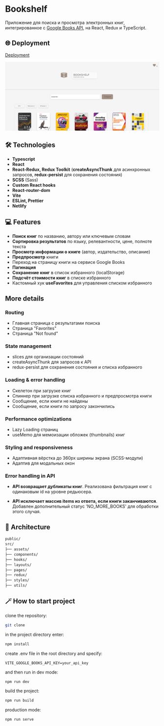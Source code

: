 # Bookshelf

Приложение для поиска и просмотра электронных книг, интегрированное с [Google Books API](https://developers.google.com/books), на React, Redux и TypeScript.

## 🌐 Deployment

[Deployment](https://bookshelfsearch.netlify.app/)

<img src='./src/assets/images/preview.png' alt="preview">

## 🛠️ Technologies

- **Typescript**
- **React**
- **React-Redux, Redux Toolkit** (**createAsyncThunk** для асинхронных запросов, **redux-persist** для сохранения состояния)
- **SCSS** (Sass)
- **Custom React hooks**
- **React-router-dom**
- **Vite**
- **ESLint, Prettier**
- **Netlify**

## 💻 Features

- **Поиск книг** по названию, автору или ключевым словам
- **Сортировка результатов** по языку, релевантности, цене, полноте текста
- **Просмотр информации о книге** (автор, издательство, описание)
- **Предпросмотр** книги
- Переход на страницу книги на сервисе Google Books
- **Пагинация**
- **Сохранение книг** в список избранного (localStorage)
- **Подсчёт стоимости книг** в списке избранного
- Кастомный хук **useFavorites** для управления списком избранного

## More details

### Routing

- Главная страница с результатами поиска
- Страница "Favorites"
- Страница "Not found"

### State management

- slices для организации состояний
- createAsyncThunk для запросов к API
- redux-persist для сохранения состояния и списка избранного

### Loading & error handling

- Скелетон при загрузке книг
- Спиннер при загрузке списка избранного и предпросмотра книги
- Сообщение, если книги не найдены
- Сообщение, если книги по запросу закончились

### Performance optimizations

- Lazy Loading страниц
- useMemo для мемоизации обложек (thumbnails) книг

### Styling and responsiveness

- Адаптивная вёрстка до 360px ширины экрана (SCSS-модули)
- Адаптив для модальных окон

### Error handling in API

- **API возвращает дубликаты книг**. Реализована фильтрация книг с одинаковым id на уровне редьюсера.

- **API исключает массив items из ответа, если книги заканчиваются**. Добавлен дополнительный статус 'NO_MORE_BOOKS' для обработки этого случая.

## 📁 Architecture

```bash
public/
src/
├── assets/
├── components/
├── hooks/
├── layouts/
├── pages/
├── redux/
├── styles/
├── utils/
```

## 🪄 How to start project

clone the repository:

```bash
git clone
```

in the project directory enter:

```bash
npm install
```

create .env file in the root directory and specify:

```
VITE_GOOGLE_BOOKS_API_KEY=your_api_key
```

and then run in dev mode:

```bash
npm run dev
```

build the project:

```bash
npm run build
```

production mode:

```bash
npm run serve
```

